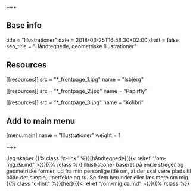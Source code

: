+++

## Base info
title = "Illustrationer"
date = 2018-03-25T16:58:30+02:00
draft = false
seo_title = "Håndtegnede, geometriske illustrationer"

## Resources
[[resources]]
  src = "*_frontpage_1.jpg"
  name = "Isbjerg"

[[resources]]
  src = "*_frontpage_2.jpg"
  name = "Papirfly"

[[resources]]
  src = "*_frontpage_3.jpg"
  name = "Kolibri"

## Add to main menu
[menu.main]
name = "Illustrationer"
weight = 1

+++

Jeg skaber {{% class "c-link" %}}[håndtegnede]({{< relref "/om-mig.da.md" >}}){{% /class %}} illustrationer baseret på enkle streger og geometriske former, ud fra min personlige idé om, at der skal være plads til både det simple, uperfekte og ru. Se dem herunder eller læs mere om mig {{% class "c-link" %}}[her]({{< relref "/om-mig.da.md" >}}){{% /class %}}